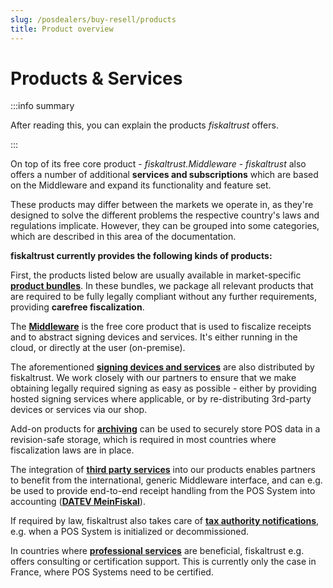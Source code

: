```yaml
---
slug: /posdealers/buy-resell/products
title: Product overview
---
```


# Products & Services

:::info summary

After reading this, you can explain the products _fiskaltrust_ offers.

:::

On top of its free core product - *fiskaltrust.Middleware* - *fiskaltrust* also offers a number of additional **services and subscriptions** which are based on the Middleware and expand its functionality and feature set.

These products may differ between the markets we operate in, as they're designed to solve the different problems the respective country's laws and regulations implicate. However, they can be grouped into some categories, which are described in this area of the documentation. 

**fiskaltrust currently provides the following kinds of products:**

First, the products listed below are usually available in market-specific [**product bundles**](bundles.md). In these bundles, we package all relevant products that are required to be fully legally compliant without any further requirements, providing **carefree fiscalization**.

The [**Middleware**](middleware.md) is the free core product that is used to fiscalize receipts and to abstract signing devices and services. It's either running in the cloud, or directly at the user (on-premise).

The aforementioned [**signing devices and services**](signing.md) are also distributed by fiskaltrust. We work closely with our partners to ensure that we make obtaining legally required signing as easy as possible - either by providing hosted signing services where applicable, or by re-distributing 3rd-party devices or services via our shop.

Add-on products for [**archiving**](revision-safe-archiving.md) can be used to securely store POS data in a revision-safe storage, which is required in most countries where fiscalization laws are in place. 

The integration of [**third party services**](3rd-party/3rd-party-overview.md) into our products enables partners to benefit from the international, generic Middleware interface, and can e.g. be used to provide end-to-end receipt handling from the POS System into accounting ([**DATEV MeinFiskal**](3rd-party/datev-meinfiskal.md)).

If required by law, fiskaltrust also takes care of [**tax authority notifications**](notifications.md), e.g. when a POS System is initialized or decommissioned.

In countries where [**professional services**](professional-services.md) are beneficial, fiskaltrust e.g. offers consulting or certification support. This is currently only the case in France, where POS Systems need to be certified.